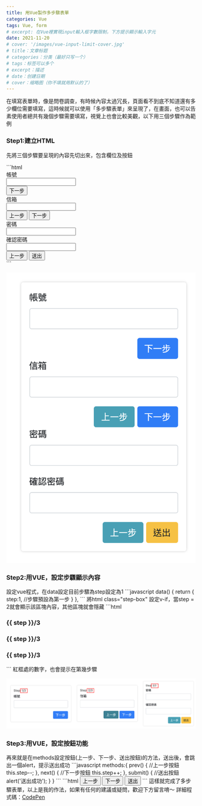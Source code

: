 ```yaml
---
title: 用Vue製作多步驟表單
categories: Vue
tags: Vue, form
# excerpt: 在Vue裡實現input輸入框字數限制，下方提示顯示輸入字元
date: 2021-11-20
# cover: '/images/vue-input-limit-cover.jpg' 
# title：文章标题
# categories：分类（最好只写一个）
# tags：标签可以多个
# excerpt：描述
# date：创建日期
# cover：缩略图（你不填就用默认的了）
---
```

在填寫表單時，像是問卷調查，有時候內容太過冗長，頁面看不到底不知道還有多少欄位需要填寫，這時候就可以使用「多步驟表單」來呈現了，在畫面，也可以告素使用者總共有幾個步驟需要填寫，視覺上也會比較美觀，以下用三個步驟作為範例
<h3>Step1:建立HTML</h3>
<p>先將三個步驟要呈現的內容先切出來，包含欄位及按鈕</p>
```html
<div class="form-box">
  <!--步驟1-->
  <div class="step-box">
    <div class="form-body step-box">
      <div class="form-group">
        <label for="" class="form-label">帳號</label>
        <div class="form-input-box">
          <input type="text" class="form-control" />
        </div>
      </div>
    </div>
    <div class="form-foot text-right">
      <button class="btn btn-primary">下一步</button
      >
    </div>
  </div>
  <!--步驟2-->
  <div  class="step-box">
    <div class="form-body step-box">
      <div class="form-group">
        <label for="" class="form-label">信箱</label>
        <div class="form-input-box">
          <input type="text" class="form-control" />
        </div>
      </div>
    </div>
    <div class="form-foot text-right">
      <button class="btn btn-info">上一步</button
      >
      <button class="btn btn-primary">下一步</button
      >
    </div>
  </div>
  <!--步驟3-->
  <div  class="step-box">
    <div class="form-body step-box">
      <div class="form-group">
        <label for="" class="form-label">密碼</label>
        <div class="form-input-box">
          <input type="password" class="form-control" />
        </div>
      </div>
      <div class="form-group">
        <label for="" class="form-label">確認密碼</label>
        <div class="form-input-box">
          <input type="password" class="form-control" />
        </div>
      </div>
    </div>
    <div class="form-foot text-right">
      <button class="btn btn-info">上一步</button>
      <button class="btn btn-warning">送出</button>
    </div>
  </div>
</div>
```
<div style="margin:15px 0">
  <img alt="將步驟要呈現的內容先切出來，包含欄位及按鈕" src="/images/2021-11-20-vue-form-step1.png">
</div>
<h3>Step2:用VUE，設定步驟顯示內容</h3>
設定vue程式，在data設定目前步驟為step設定為1
```javascript
data() {
  return {
    step:1, //步驟預設為第一步
  }
},
```
將html class="step-box" 設定v-if，當step = 2就會顯示該區塊內容，其他區塊就會隱藏
```html
<div class="step-box" v-if="step === 1">
  <h3 class="step-title">{{ step }}/3</h3>
</div>
<div class="step-box" v-if="step === 2">
  <h3 class="step-title">{{ step }}/3</h3>
</div>
<div class="step-box" v-if="step === 3">
  <h3 class="step-title">{{ step }}/3</h3>
</div>
```
紅框處的數字，也會提示在第幾步驟
<div style="margin:15px 0">
  <img alt="用VUE，設定步驟顯示內容" src="/images/2021-11-20-vue-form-step2.jpg">
</div>
<h3>Step3:用VUE，設定按鈕功能</h3>
再來就是在methods設定按鈕(上一步、下一步、送出按鈕)的方法，送出後，會跳出一個alert，提示送出成功
```javascript
methods:{
  prev() { //上一步按鈕
    this.step--; 
  },
  next() { //下一步按鈕
    this.step++; 
  },
  submit() { //送出按鈕
    alert('送出成功'); 
  }
}
```
```html
<button class="btn btn-info" @click="prev()">上一步</button>
<button class="btn btn-primary" @click="next()" >下一步</button>
<button class="btn btn-primary" @click="submit()" >送出</button>
```
這樣就完成了多步驟表單，以上是我的作法，如果有任何的建議或疑問，歡迎下方留言唷～
詳細程式碼：<a href="https://codepen.io/sunny0403/pen/xxLewjv" target="_blank">CodePen</a>
